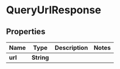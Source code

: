 

# QueryUrlResponse


## Properties

| Name | Type | Description | Notes |
|------------ | ------------- | ------------- | -------------|
|**url** | **String** |  |  |



